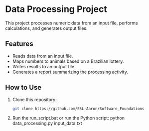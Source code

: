 # Data Processing Project

This project processes numeric data from an input file, performs calculations, and generates output files.

## Features
- Reads data from an input file.
- Maps numbers to animals based on a Brazilian lottery.
- Writes results to an output file.
- Generates a report summarizing the processing activity.

## How to Use
1. Clone this repository:
   ```bash
   git clone https://github.com/ESL-Aaron/Software_Foundations
2. Run the run_script.bat or run the Python script:
 python data_processing.py input_data.txt
